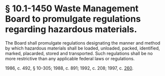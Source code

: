 # § 10.1-1450 Waste Management Board to promulgate regulations regarding hazardous materials.

<p>The Board shall promulgate regulations designating the manner and method by which hazardous materials shall be loaded, unloaded, packed, identified, marked, placarded, stored and transported. Such regulations shall be no more restrictive than any applicable federal laws or regulations.</p><p>1986, c. 492, § 10-305; 1988, c. 891; 1992, c. 208; 1997, c. <a href='http://lis.virginia.gov/cgi-bin/legp604.exe?971+ful+CHAP0260'>260</a>.</p>